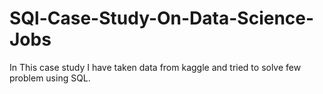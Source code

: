 # SQl-Case-Study-On-Data-Science-Jobs
In This case study I have taken data from kaggle and tried to solve few problem using SQL.







